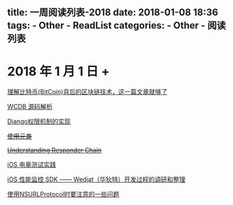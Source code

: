title: 一周阅读列表-2018
date: 2018-01-08 18:36
tags:
    - Other
    - ReadList
categories:
    - Other
    - 阅读列表
---

# 2018 年 1 月 1 日 + 

[理解比特币(BitCoin)背后的区块链技术，这一篇文章就够了](https://mp.weixin.qq.com/s/SqEHBOZUZ6UzFhrccLm39A)

[WCDB 源码解析](http://xiangwangfeng.com/2018/01/08/WCDB-%E6%BA%90%E7%A0%81%E8%A7%A3%E6%9E%90/)

[Django权限机制的实现](https://www.jianshu.com/p/01126437e8a4)

~~[使用元类](https://www.liaoxuefeng.com/wiki/0014316089557264a6b348958f449949df42a6d3a2e542c000/0014319106919344c4ef8b1e04c48778bb45796e0335839000)~~

~~[Understanding Responder Chain](https://blog.seedlab.io/understanding-responder-chain/)~~

[iOS 电量测试实践](https://cloud.tencent.com/developer/article/1006222)

[iOS 性能监控 SDK —— Wedjat（华狄特）开发过程的调研和整理](https://github.com/aozhimin/iOS-Monitor-Platform#power-consumption)

[使用NSURLProtocol时要注意的一些问题](http://liujinlongxa.com/2016/12/20/%E4%BD%BF%E7%94%A8NSURLProtocol%E6%B3%A8%E6%84%8F%E7%9A%84%E4%B8%80%E4%BA%9B%E9%97%AE%E9%A2%98/)
